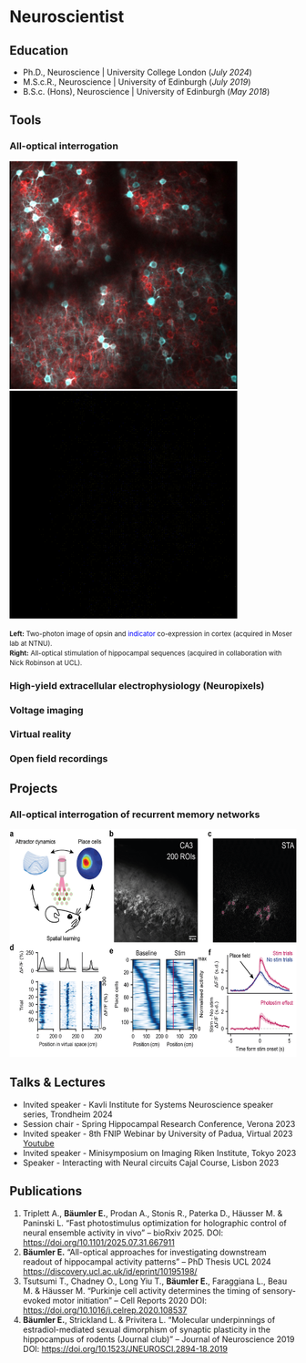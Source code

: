 # Neuroscientist 

## Education
- Ph.D., Neuroscience | University College London (_July 2024_)								       		
- M.S.c.R., Neuroscience | University of Edinburgh (_July 2019_)	 			        		
- B.S.c. (Hons), Neuroscience | University of Edinburgh (_May 2018_)

## Tools
### All-optical interrogation

<p align="left">
  <img src="assets/CTX.jpg" alt="Cortex" width="400" height="400">
  &nbsp;&nbsp;&nbsp;
  <a href="assets/ao.mp4">
    <img src="assets/ao.gif" alt="All-optical preview (looping)" width="400" height="400">
  </a>
</p>

<p align="left"><small>
  <strong>Left:</strong> Two-photon image of opsin and 
  <font color="blue">indicator</font> co-expression in cortex (acquired in Moser lab at NTNU).<br>
  <strong>Right:</strong> All-optical stimulation of hippocampal sequences (acquired in collaboration with Nick Robinson at UCL).
</small></p>

### High-yield extracellular electrophysiology (Neuropixels)

### Voltage imaging  

### Virtual reality 

### Open field recordings 

## Projects 

### All-optical interrogation of recurrent memory networks 

<p align="left">
  <img src="assets/crop_ca3.png" alt="Cortex" width="800" height="400">
</p>

## Talks & Lectures
- Invited speaker - Kavli Institute for Systems Neuroscience speaker series, Trondheim 2024
- Session chair - Spring Hippocampal Research Conference, Verona 2023
- Invited speaker  - 8th FNIP Webinar by University of Padua, Virtual 2023 [Youtube](https://www.youtube.com/watch?v=FCxVaeMQ9bs&ab_channel=FNIP)
- Invited speaker - Minisymposium on Imaging Riken Institute, Tokyo 2023
- Speaker - Interacting with Neural circuits Cajal Course, Lisbon 2023

## Publications 
1. Triplett A., **Bäumler E.**, Prodan A., Stonis R., Paterka D., Häusser M. & Paninski L. “Fast photostimulus optimization for holographic control of neural ensemble activity in vivo” – bioRxiv 2025. DOI: https://doi.org/10.1101/2025.07.31.667911
2. **Bäumler E.** “All-optical approaches for investigating downstream readout of hippocampal activity patterns” – PhD Thesis UCL 2024 https://discovery.ucl.ac.uk/id/eprint/10195198/
3. Tsutsumi T., Chadney O., Long Yiu T., **Bäumler E.**, Faraggiana L., Beau M. & Häusser M. “Purkinje cell activity determines the timing of sensory-evoked motor initiation” – Cell Reports 2020 DOI: https://doi.org/10.1016/j.celrep.2020.108537
4. **Bäumler E.**, Strickland L. & Privitera L. “Molecular underpinnings of estradiol-mediated sexual dimorphism of synaptic plasticity in the hippocampus of rodents (Journal club)” – Journal of Neuroscience 2019 DOI: https://doi.org/10.1523/JNEUROSCI.2894-18.2019


